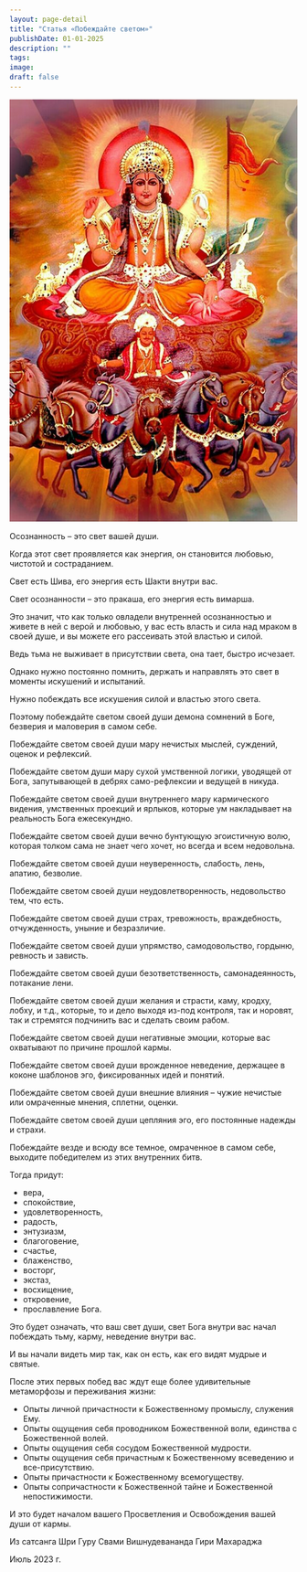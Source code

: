 ```yaml
---
layout: page-detail
title: "Статья «Побеждайте светом»"
publishDate: 01-01-2025
description: ""
tags:
image:
draft: false
---
```


![Сурья](/upload/medialibrary/5f9/5f99ff1c05487f830139027caccf541d.jpg "Сурья")  

  
 Осознанность – это свет вашей души.

 Когда этот свет проявляется как энергия, он становится любовью, чистотой и состраданием.

 Свет есть Шива, его энергия есть Шакти внутри вас.

 Свет осознанности – это пракаша, его энергия есть вимарша.

 Это значит, что как только овладели внутренней осознанностью и живете в ней с верой и любовью, у вас есть власть и сила над мраком в своей душе, и вы можете его рассеивать этой властью и силой.

 Ведь тьма не выживает в присутствии света, она тает, быстро исчезает.

 Однако нужно постоянно помнить, держать и направлять это свет в моменты искушений и испытаний.

 Нужно побеждать все искушения силой и властью этого света.

 Поэтому побеждайте светом своей души демона сомнений в Боге, безверия и маловерия в самом себе.

  
 Побеждайте светом своей души мару нечистых мыслей, суждений, оценок и рефлексий.

 Побеждайте светом души мару сухой умственной логики, уводящей от Бога, запутывающей в дебрях само-рефлексии и ведущей в никуда.

 Побеждайте светом своей души внутреннего мару кармического видения, умственных проекций и ярлыков, которые ум накладывает на реальность Бога ежесекундно.

 Побеждайте светом своей души вечно бунтующую эгоистичную волю, которая толком сама не знает чего хочет, но всегда и всем недовольна.

 Побеждайте светом своей души неуверенность, слабость, лень, апатию, безволие.

 Побеждайте светом своей души неудовлетворенность, недовольство тем, что есть.

 Побеждайте светом своей души страх, тревожность, враждебность, отчужденность, уныние и безразличие.

 Побеждайте светом своей души упрямство, самодовольство, гордыню, ревность и зависть.

 Побеждайте светом своей души безответственность, самонадеянность, потакание лени.

 Побеждайте светом своей души желания и страсти, каму, кродху, лобху, и т.д., которые, то и дело выходя из-под контроля, так и норовят, так и стремятся подчинить вас и сделать своим рабом.

 Побеждайте светом своей души негативные эмоции, которые вас охватывают по причине прошлой кармы.

 Побеждайте светом своей души врожденное неведение, держащее в коконе шаблонов эго, фиксированных идей и понятий.

 Побеждайте светом своей души внешние влияния – чужие нечистые или омраченные мнения, сплетни, оценки.

 Побеждайте светом своей души цепляния эго, его постоянные надежды и страхи.

 Побеждайте везде и всюду все темное, омраченное в самом себе, выходите победителем из этих внутренних битв.

  
 Тогда придут:

* вера,
* спокойствие,
* удовлетворенность,
* радость,
* энтузиазм,
* благоговение,
* счастье,
* блаженство,
* восторг,
* экстаз,
* восхищение,
* откровение,
* прославление Бога.

 Это будет означать, что ваш свет души, свет Бога внутри вас начал побеждать тьму, карму, неведение внутри вас.

 И вы начали видеть мир так, как он есть, как его видят мудрые и святые.

 После этих первых побед вас ждут еще более удивительные метаморфозы и переживания жизни:

* Опыты личной причастности к Божественному промыслу, служения Ему.
* Опыты ощущения себя проводником Божественной воли, единства с Божественной волей.
* Опыты ощущения себя сосудом Божественной мудрости.
* Опыты ощущения себя причастным к Божественному всеведению и все-присутствию.
* Опыты причастности к Божественному всемогуществу.
* Опыты сопричастности к Божественной тайне и Божественной непостижимости.

 И это будет началом вашего Просветления и Освобождения вашей души от кармы.

  
 Из сатсанга Шри Гуру Свами Вишнудевананда Гири Махараджа

 Июль 2023 г.
